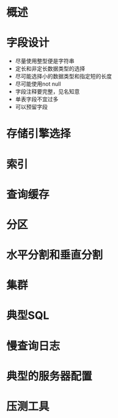 # 概述

# 字段设计
  - 尽量使用整型便是字符串
  - 定长和非定长数据类型的选择
  - 尽可能选择小的数据类型和指定短的长度
  - 尽可能使用not null
  - 字段注释要完整，见名知意
  - 单表字段不宜过多
  - 可以预留字段
  
  
# 存储引擎选择
# 索引

# 查询缓存
# 分区
# 水平分割和垂直分割
# 集群
# 典型SQL
# 慢查询日志
# 典型的服务器配置
# 压测工具
